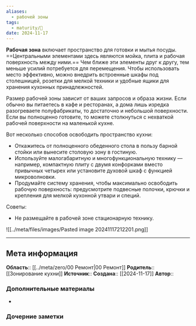 ```yaml
---
aliases:
  - рабочей зоны
tags:
  - maturity/🌱
date: 2024-11-17
---
```

**Рабочая зона** включает пространство для готовки и мытья посуды. ==Центральными элементами здесь являются мойка, плита и рабочая поверхность между ними.== Чем ближе эти элементы друг к другу, тем меньше усилий потребуется для перемещения. Чтобы использовать место эффективно, можно внедрить встроенные шкафы под столешницей, розетки для мелкой техники и удобные ящики для хранения кухонных принадлежностей.

Размер рабочей зоны зависит от ваших запросов и образа жизни. Если обычно вы питаетесь в кафе и ресторанах, а дома лишь изредка разогреваете полуфабрикаты, то достаточно и небольшой поверхности. Если вы полноценно готовите, то можете столкнуться с нехваткой рабочей поверхности на маленькой кухне.

Вот несколько способов освободить пространство кухни:
 - Откажитесь от полноценного обеденного стола в пользу барной стойки или вынесите столовую зону в гостиную.
 - Используйте малогабаритную и многофункциональную технику — например, компактную плиту с двумя конфорками вместо привычных четырех или установите духовой шкаф с функцией микроволновки.
 - Продумайте систему хранения, чтобы максимально освободить рабочую поверхность: предусмотрите подвесные полочки, крючки и крепления для мелкой кухонной утвари и специй.

Советы:
- Не размещайте в рабочей зоне стационарную технику.

![[../meta/files/images/Pasted image 20241117212201.png]]

***
## Мета информация
**Область**:: [[../meta/zero/00 Ремонт|00 Ремонт]]
**Родитель**:: [[Зонирование кухни]]
**Источник**:: 
**Создана**:: [[2024-11-17]]
**Автор**:: 
### Дополнительные материалы
- 

### Дочерние заметки
<!-- QueryToSerialize: LIST FROM [[]] WHERE contains(Родитель, this.file.link) or contains(parents, this.file.link) -->


